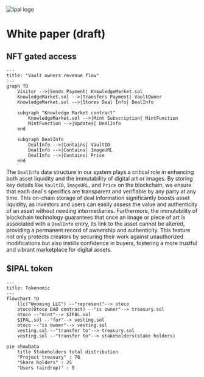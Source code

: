 ![Ipal logo](https://i-p.rmcdn.net/65fd9abf114acc00326b972c/4693032/image-dbef989c-7504-46cf-97e1-410a19916f20.png?e=webp&nll=true)

# White paper (draft)

## NFT gated access

```mermaid
---
title: "Vault owners revenue flow"
---
graph TD
    Visitor -->|Sends Payment| KnowledgeMarket.sol
    KnowledgeMarket.sol -->|Transfers Payment| VaultOwner
    KnowledgeMarket.sol -->|Stores Deal Info| DealInfo

    subgraph "Knowledge Market contract"
        KnowledgeMarket.sol -->|Mint Subscription| MintFunction
        MintFunction -->|Updates| DealInfo
    end

    subgraph DealInfo
        DealInfo -->|Contains| VaultID
        DealInfo -->|Contains| ImageURL
        DealInfo -->|Contains| Price
    end
```

The `DealInfo` data structure in our system plays a critical role in enhancing both asset liquidity and the immutability of digital art or images. By storing key details like `VaultID`, `ImageURL`, and `Price` on the blockchain, we ensure that each deal's specifics are transparent and verifiable by any party at any time. This on-chain storage of deal information significantly boosts asset liquidity, as investors and users can easily assess the value and authenticity of an asset without needing intermediaries. Furthermore, the immutability of blockchain technology guarantees that once an image or piece of art is associated with a `DealInfo` entry, its link to the asset cannot be altered, providing a permanent record of ownership and authenticity. This feature not only protects creators by securing their work against unauthorized modifications but also instills confidence in buyers, fostering a more trustful and vibrant marketplace for digital assets.

## $IPAL token

```mermaid
---
title: Tokenomic
---
flowchart TD
    llc("Wyoming LLC") --"represent"--> otoco
    otoco(Otoco DAO contract) --"is owner"--> treasury.sol
    otoco --"mint"--> $IPAL.sol
    $IPAL.sol --"for"--> vesting.sol
    otoco --"is owner"--> vesting.sol
    vesting.sol --"transfer to"--> treasury.sol
    vesting.sol --"transfer to"--> stakeholders(stake holders)
```

```mermaid
pie showData
    title Stakeholders total distribution
    "Project treasury" : 70
    "Share holders" : 25
    "Users (airdrop)" : 5
```
